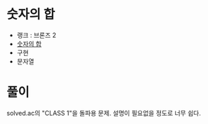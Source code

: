 # 숫자의 합

- 랭크 : 브론즈 2
- [숫자의 합](https://www.acmicpc.net/problem/11720)
- 구현
- 문자열

# 풀이

solved.ac의 "CLASS 1"을 돌파용 문제. 설명이 필요없을 정도로 너무 쉽다.

